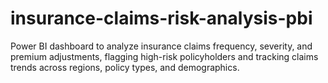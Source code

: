 # insurance-claims-risk-analysis-pbi
Power BI dashboard to analyze insurance claims frequency, severity, and premium adjustments, flagging high-risk policyholders and tracking claims trends across regions, policy types, and demographics.
